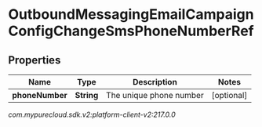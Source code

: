 # OutboundMessagingEmailCampaignConfigChangeSmsPhoneNumberRef


## Properties

| Name | Type | Description | Notes |
| ------------ | ------------- | ------------- | ------------- |
| **phoneNumber** | **String** | The unique phone number |  [optional] |




_com.mypurecloud.sdk.v2:platform-client-v2:217.0.0_
